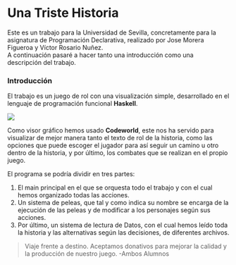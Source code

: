 #                                                                                   Una Triste Historia

Este es un trabajo para la Universidad de Sevilla, concretamente para la asignatura de Programación Declarativa, realizado por Jose Morera Figueroa y Víctor Rosario Nuñez.  
A continuación pasaré a hacer tanto una introducción como una descripción del trabajo.

###                                                                                   Introducción

El trabajo es un juego de rol con una visualización simple, desarrollado en el lenguaje de programación funcional __Haskell__. 


![](https://sugus.eii.us.es/sugupedia/images/c/c9/Haskell-logo.jpg)


Como visor gráfico hemos usado __Codeworld__, este nos ha servido para visualizar de mejor manera tanto el texto de rol de la historia, como las opciones que puede escoger el jugador 
para así seguir un camino u otro dentro de la historia, y por último, los combates que se realizan en el propio juego.

El programa se podría dividir en tres partes:
  1. El main principal en el que se orquesta todo el trabajo y con el cual hemos organizado todas las acciones.
  2. Un sistema de peleas, que tal y como indica su nombre se encarga de la ejecución de las peleas y de modificar a los personajes según sus acciones.
  3. Por último, un sistema de lectura de Datos, con el cual hemos leído toda la historia y las alternativas según las decisiones, de diferentes archivos.


> Viaje frente a destino.
> Aceptamos donativos para mejorar la calidad y la producción de nuestro juego. -Ambos Alumnos
